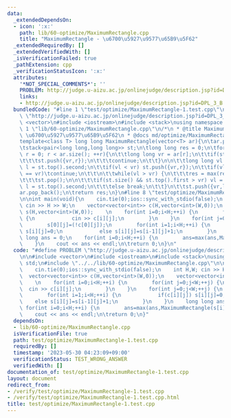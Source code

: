 ```yaml
---
data:
  _extendedDependsOn:
  - icon: ':x:'
    path: lib/60-optimize/MaximumRectangle.cpp
    title: "MaximumRectangle - \u6700\u5927\u9577\u65B9\u5F62"
  _extendedRequiredBy: []
  _extendedVerifiedWith: []
  _isVerificationFailed: true
  _pathExtension: cpp
  _verificationStatusIcon: ':x:'
  attributes:
    '*NOT_SPECIAL_COMMENTS*': ''
    PROBLEM: http://judge.u-aizu.ac.jp/onlinejudge/description.jsp?id=DPL_3_B
    links:
    - http://judge.u-aizu.ac.jp/onlinejudge/description.jsp?id=DPL_3_B
  bundledCode: "#line 1 \"test/optimize/MaximumRectangle-1.test.cpp\"\n#define PROBLEM\
    \ \"http://judge.u-aizu.ac.jp/onlinejudge/description.jsp?id=DPL_3_B\"\n\n#include\
    \ <vector>\n#include <iostream>\n#include <stack>\nusing namespace std;\n#line\
    \ 1 \"lib/60-optimize/MaximumRectangle.cpp\"\n/*\n * @title MaximumRectangle -\
    \ \u6700\u5927\u9577\u65B9\u5F62\n * @docs md/optimize/MaximumRectangle.md\n */\n\
    template<class T> long long MaximumRectangle(vector<T> ar){\n\tar.push_back(0);\n\
    \tstack<pair<long long,long long>> st;\n\tlong long res = 0;\n\tfor(long long\
    \ r = 0; r < ar.size(); ++r){\n\t\tlong long vr = ar[r];\n\t\tif(st.empty()){\n\
    \t\t\tst.push({vr,r});\n\t\t\tcontinue;\n\t\t}\n\n\t\tlong long vl = st.top().first,\
    \ l = st.top().second;\n\t\tif(vl < vr) st.push({vr,r});\n\t\tif(vl < vr || vl\
    \ == vr)\tcontinue;\n\t\t\n\t\twhile(vl > vr) {\n\t\t\tres = max(res,vl*(r - l));\n\
    \t\t\tst.pop();\n\n\t\t\tif(st.size() && st.top().first > vr) vl = st.top().first,\
    \ l = st.top().second;\n\t\t\telse break;\n\t\t}\n\t\tst.push({vr,l});\n\t}\n\t\
    ar.pop_back();\n\treturn res;\n}\n#line 8 \"test/optimize/MaximumRectangle-1.test.cpp\"\
    \n\nint main(void){\n    cin.tie(0);ios::sync_with_stdio(false);\n    int H,W;\
    \ cin >> H >> W;\n    vector<vector<int>> c(H,vector<int>(W,0));\n    vector<vector<int>>\
    \ s(H,vector<int>(W,0));    \n    for(int i=0;i<H;++i) {\n        for(int j=0;j<W;++j)\
    \ {\n            cin >> c[i][j];\n        }\n    }\n    for(int j=0;j<W;++j) {\n\
    \        s[0][j]=(!c[0][j]);\n        for(int i=1;i<H;++i) {\n            if(c[i][j])\
    \ s[i][j]=0;\n            else s[i][j]=s[i-1][j]+1;\n        }\n    }\n    long\
    \ long ans = 0;\n    for(int i=0;i<H;++i) {\n        ans=max(ans,MaximumRectangle(s[i]));\n\
    \    }\n    cout << ans << endl;\n\treturn 0;\n}\n"
  code: "#define PROBLEM \"http://judge.u-aizu.ac.jp/onlinejudge/description.jsp?id=DPL_3_B\"\
    \n\n#include <vector>\n#include <iostream>\n#include <stack>\nusing namespace\
    \ std;\n#include \"../../lib/60-optimize/MaximumRectangle.cpp\"\n\nint main(void){\n\
    \    cin.tie(0);ios::sync_with_stdio(false);\n    int H,W; cin >> H >> W;\n  \
    \  vector<vector<int>> c(H,vector<int>(W,0));\n    vector<vector<int>> s(H,vector<int>(W,0));\
    \    \n    for(int i=0;i<H;++i) {\n        for(int j=0;j<W;++j) {\n          \
    \  cin >> c[i][j];\n        }\n    }\n    for(int j=0;j<W;++j) {\n        s[0][j]=(!c[0][j]);\n\
    \        for(int i=1;i<H;++i) {\n            if(c[i][j]) s[i][j]=0;\n        \
    \    else s[i][j]=s[i-1][j]+1;\n        }\n    }\n    long long ans = 0;\n   \
    \ for(int i=0;i<H;++i) {\n        ans=max(ans,MaximumRectangle(s[i]));\n    }\n\
    \    cout << ans << endl;\n\treturn 0;\n}"
  dependsOn:
  - lib/60-optimize/MaximumRectangle.cpp
  isVerificationFile: true
  path: test/optimize/MaximumRectangle-1.test.cpp
  requiredBy: []
  timestamp: '2023-05-30 04:23:09+09:00'
  verificationStatus: TEST_WRONG_ANSWER
  verifiedWith: []
documentation_of: test/optimize/MaximumRectangle-1.test.cpp
layout: document
redirect_from:
- /verify/test/optimize/MaximumRectangle-1.test.cpp
- /verify/test/optimize/MaximumRectangle-1.test.cpp.html
title: test/optimize/MaximumRectangle-1.test.cpp
---
```

